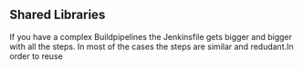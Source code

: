 ## Shared Libraries

If you have a complex Buildpipelines the Jenkinsfile gets bigger and bigger with all the steps. In most of the cases the steps are similar and redudant.In order to reuse 

